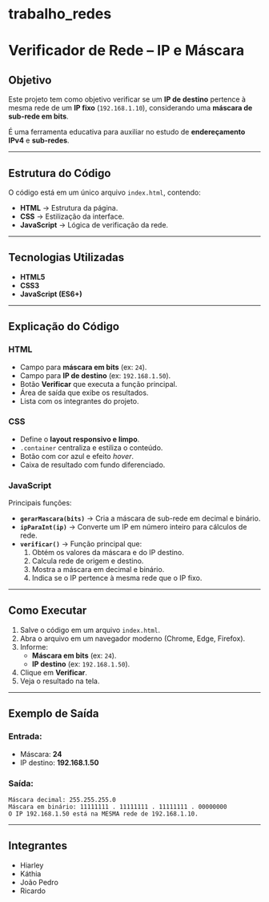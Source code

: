 # trabalho_redes
# Verificador de Rede – IP e Máscara

## Objetivo
Este projeto tem como objetivo verificar se um **IP de destino** pertence à mesma rede de um **IP fixo** (`192.168.1.10`), considerando uma **máscara de sub-rede em bits**.  

É uma ferramenta educativa para auxiliar no estudo de **endereçamento IPv4** e **sub-redes**.

---

## Estrutura do Código
O código está em um único arquivo `index.html`, contendo:

- **HTML** → Estrutura da página.  
- **CSS** → Estilização da interface.  
- **JavaScript** → Lógica de verificação da rede.  

---

## Tecnologias Utilizadas
- **HTML5**  
- **CSS3**  
- **JavaScript (ES6+)**  

---

## Explicação do Código

###  HTML
- Campo para **máscara em bits** (ex: `24`).  
- Campo para **IP de destino** (ex: `192.168.1.50`).  
- Botão **Verificar** que executa a função principal.  
- Área de saída que exibe os resultados.  
- Lista com os integrantes do projeto.  

### CSS
- Define o **layout responsivo e limpo**.  
- `.container` centraliza e estiliza o conteúdo.  
- Botão com cor azul e efeito *hover*.  
- Caixa de resultado com fundo diferenciado.  

### JavaScript
Principais funções:
- **`gerarMascara(bits)`** → Cria a máscara de sub-rede em decimal e binário.  
- **`ipParaInt(ip)`** → Converte um IP em número inteiro para cálculos de rede.  
- **`verificar()`** → Função principal que:
  1. Obtém os valores da máscara e do IP destino.  
  2. Calcula rede de origem e destino.  
  3. Mostra a máscara em decimal e binário.  
  4. Indica se o IP pertence à mesma rede que o IP fixo.  

---

## Como Executar
1. Salve o código em um arquivo `index.html`.  
2. Abra o arquivo em um navegador moderno (Chrome, Edge, Firefox).  
3. Informe:
   - **Máscara em bits** (ex: `24`).  
   - **IP destino** (ex: `192.168.1.50`).  
4. Clique em **Verificar**.  
5. Veja o resultado na tela.  

---

## Exemplo de Saída

### Entrada:
- Máscara: **24**  
- IP destino: **192.168.1.50**  

### Saída:
```
Máscara decimal: 255.255.255.0
Máscara em binário: 11111111 . 11111111 . 11111111 . 00000000
O IP 192.168.1.50 está na MESMA rede de 192.168.1.10.
```

---

## Integrantes
- Hiarley  
- Káthia  
- João Pedro  
- Ricardo  

